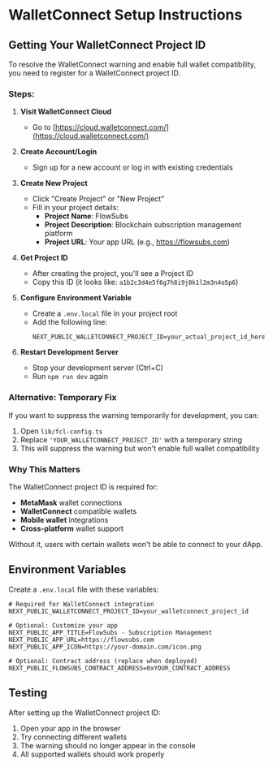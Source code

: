 # WalletConnect Setup Instructions

## Getting Your WalletConnect Project ID

To resolve the WalletConnect warning and enable full wallet compatibility, you need to register for a WalletConnect project ID.

### Steps:

1. **Visit WalletConnect Cloud**
   - Go to [https://cloud.walletconnect.com/](https://cloud.walletconnect.com/)

2. **Create Account/Login**
   - Sign up for a new account or log in with existing credentials

3. **Create New Project**
   - Click "Create Project" or "New Project"
   - Fill in your project details:
     - **Project Name**: FlowSubs
     - **Project Description**: Blockchain subscription management platform
     - **Project URL**: Your app URL (e.g., https://flowsubs.com)

4. **Get Project ID**
   - After creating the project, you'll see a Project ID
   - Copy this ID (it looks like: `a1b2c3d4e5f6g7h8i9j0k1l2m3n4o5p6`)

5. **Configure Environment Variable**
   - Create a `.env.local` file in your project root
   - Add the following line:
     ```
     NEXT_PUBLIC_WALLETCONNECT_PROJECT_ID=your_actual_project_id_here
     ```

6. **Restart Development Server**
   - Stop your development server (Ctrl+C)
   - Run `npm run dev` again

### Alternative: Temporary Fix

If you want to suppress the warning temporarily for development, you can:

1. Open `lib/fcl-config.ts`
2. Replace `'YOUR_WALLETCONNECT_PROJECT_ID'` with a temporary string
3. This will suppress the warning but won't enable full wallet compatibility

### Why This Matters

The WalletConnect project ID is required for:
- **MetaMask** wallet connections
- **WalletConnect** compatible wallets
- **Mobile wallet** integrations
- **Cross-platform** wallet support

Without it, users with certain wallets won't be able to connect to your dApp.

## Environment Variables

Create a `.env.local` file with these variables:

```env
# Required for WalletConnect integration
NEXT_PUBLIC_WALLETCONNECT_PROJECT_ID=your_walletconnect_project_id

# Optional: Customize your app
NEXT_PUBLIC_APP_TITLE=FlowSubs - Subscription Management
NEXT_PUBLIC_APP_URL=https://flowsubs.com
NEXT_PUBLIC_APP_ICON=https://your-domain.com/icon.png

# Optional: Contract address (replace when deployed)
NEXT_PUBLIC_FLOWSUBS_CONTRACT_ADDRESS=0xYOUR_CONTRACT_ADDRESS
```

## Testing

After setting up the WalletConnect project ID:

1. Open your app in the browser
2. Try connecting different wallets
3. The warning should no longer appear in the console
4. All supported wallets should work properly
